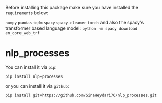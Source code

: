 Before installing this package make sure you have installed the `requirements` below:

`numpy`
`pandas`
`tqdm`
`spacy`
`spacy-cleaner`
`torch`
and also the spacy's transformer based language model:
`python -m spacy download en_core_web_trf`
# nlp_processes
You can install it via `pip`:
````
pip install nlp-processes
````
or you can install it via `github`:
````
pip install git+https://github.com/SinaHeydari76/nlp_processes.git
````
